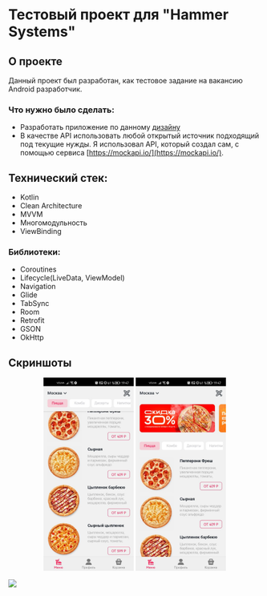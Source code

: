 # Тестовый проект для "Hammer Systems"

## О проекте

Данный проект был разработан, как тестовое задание на вакансию Android разработчик.

### Что нужно было сделать:

- Разработать приложение по данному [дизайну](
  https://www.figma.com/file/8FvAWXCD2oD9oSDHx9xFfU/%D0%A2%D0%B5%D1%81%D1%82%D0%BE%D0%B2%D0%BE%D0%B5-%D0%B7%D0%B0%D0%B4%D0%B0%D0%BD%D0%B8%D0%B5-Android?node-id=0%3A1
  )
- В качестве API использовать любой открытый источник подходящий под текущие нужды.
  Я использовал API, который создал сам, с помощью
  сервиса [https://mockapi.io/](https://mockapi.io/).

## Технический стек:

- Kotlin
- Clean Architecture
- MVVM
- Многомодульность
- ViewBinding

### Библиотеки:

- Coroutines
- Lifecycle(LiveData, ViewModel)
- Navigation
- Glide
- TabSync
- Room
- Retrofit
- GSON
- OkHttp

## Скриншоты

<div align = "center">
    <img src="res/screen1.jpg" width="180" alt="Экран с баннерами">
    <img src="res/screen2.jpg" width="180" alt="Экран без баннеров">
</div> 

![](https://github.com/passerby29/HammerSystemsTestProject/blob/master/res/appVideo.gif)

